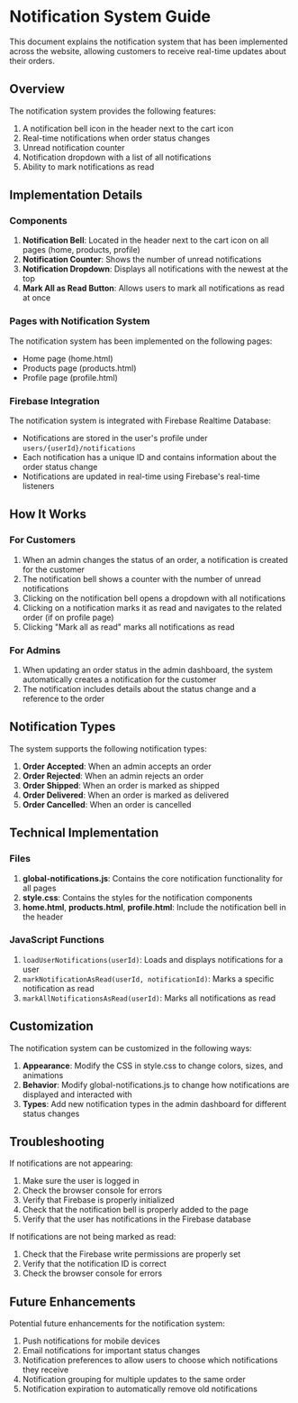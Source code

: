 # Notification System Guide

This document explains the notification system that has been implemented across the website, allowing customers to receive real-time updates about their orders.

## Overview

The notification system provides the following features:

1. A notification bell icon in the header next to the cart icon
2. Real-time notifications when order status changes
3. Unread notification counter
4. Notification dropdown with a list of all notifications
5. Ability to mark notifications as read

## Implementation Details

### Components

1. **Notification Bell**: Located in the header next to the cart icon on all pages (home, products, profile)
2. **Notification Counter**: Shows the number of unread notifications
3. **Notification Dropdown**: Displays all notifications with the newest at the top
4. **Mark All as Read Button**: Allows users to mark all notifications as read at once

### Pages with Notification System

The notification system has been implemented on the following pages:

- Home page (home.html)
- Products page (products.html)
- Profile page (profile.html)

### Firebase Integration

The notification system is integrated with Firebase Realtime Database:

- Notifications are stored in the user's profile under `users/{userId}/notifications`
- Each notification has a unique ID and contains information about the order status change
- Notifications are updated in real-time using Firebase's real-time listeners

## How It Works

### For Customers

1. When an admin changes the status of an order, a notification is created for the customer
2. The notification bell shows a counter with the number of unread notifications
3. Clicking on the notification bell opens a dropdown with all notifications
4. Clicking on a notification marks it as read and navigates to the related order (if on profile page)
5. Clicking "Mark all as read" marks all notifications as read

### For Admins

1. When updating an order status in the admin dashboard, the system automatically creates a notification for the customer
2. The notification includes details about the status change and a reference to the order

## Notification Types

The system supports the following notification types:

1. **Order Accepted**: When an admin accepts an order
2. **Order Rejected**: When an admin rejects an order
3. **Order Shipped**: When an order is marked as shipped
4. **Order Delivered**: When an order is marked as delivered
5. **Order Cancelled**: When an order is cancelled

## Technical Implementation

### Files

1. **global-notifications.js**: Contains the core notification functionality for all pages
2. **style.css**: Contains the styles for the notification components
3. **home.html**, **products.html**, **profile.html**: Include the notification bell in the header

### JavaScript Functions

1. `loadUserNotifications(userId)`: Loads and displays notifications for a user
2. `markNotificationAsRead(userId, notificationId)`: Marks a specific notification as read
3. `markAllNotificationsAsRead(userId)`: Marks all notifications as read

## Customization

The notification system can be customized in the following ways:

1. **Appearance**: Modify the CSS in style.css to change colors, sizes, and animations
2. **Behavior**: Modify global-notifications.js to change how notifications are displayed and interacted with
3. **Types**: Add new notification types in the admin dashboard for different status changes

## Troubleshooting

If notifications are not appearing:

1. Make sure the user is logged in
2. Check the browser console for errors
3. Verify that Firebase is properly initialized
4. Check that the notification bell is properly added to the page
5. Verify that the user has notifications in the Firebase database

If notifications are not being marked as read:

1. Check that the Firebase write permissions are properly set
2. Verify that the notification ID is correct
3. Check the browser console for errors

## Future Enhancements

Potential future enhancements for the notification system:

1. Push notifications for mobile devices
2. Email notifications for important status changes
3. Notification preferences to allow users to choose which notifications they receive
4. Notification grouping for multiple updates to the same order
5. Notification expiration to automatically remove old notifications
